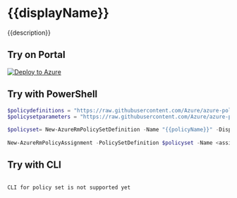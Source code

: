 # {{displayName}}

{{description}}

## Try on Portal

[![Deploy to Azure](http://azuredeploy.net/deploybutton.png)](https://aka.ms/getpolicy)

## Try with PowerShell

````powershell
$policydefinitions = "https://raw.githubusercontent.com/Azure/azure-policy-samples/master/samples/{{path}}/azurepolicyset.definitions.json"
$policysetparameters = "https://raw.githubusercontent.com/Azure/azure-policy-samples/master/samples/{{path}}/azurepolicyset.parameters.json"

$policyset= New-AzureRmPolicySetDefinition -Name "{{policyName}}" -DisplayName "{{displayName}}" -Description "{{description}}" -PolicyDefinition $policydefinitions -Parameter $policysetparameters 
 
New-AzureRmPolicyAssignment -PolicySetDefinition $policyset -Name <assignmentname> -Scope <scope> {{parameters}}  -Sku @{"Name"="A1";"Tier"="Standard"}
````

## Try with CLI

````

CLI for policy set is not supported yet

````
